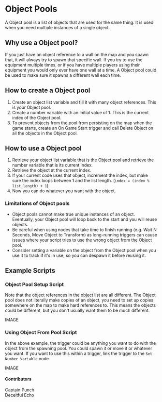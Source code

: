 # Object Pools

A Object pool is a list of objects that are used for the same thing. It is used when you need multiple instances of a single object.

## Why use a Object pool?

If you just have an object reference to a wall on the map and you spawn that, it will always try to spawn that specific wall. If you try to use the equipment multiple times, or if you have multiple players using their equipment you would only ever have one wall at a time. A Object pool could be used to make sure it spawns a different wall each time.

## How to create a Object pool

1. Create an object list variable and fill it with many object references. This is your Object pool.
2. Create a number variable with an initial value of 1. This is the current index of the Object pool.
3. To prevent objects from the pool from persisting on the map when the game starts, create an On Game Start trigger and call Delete Object on all the objects in the Object pool.

## How to use a Object pool

1. Retrieve your object list variable that is the Object pool and retrieve the number variable that is its current index.
2. Retrieve the object at the current index.
3. If your current code uses that object, increment the index, but make sure the index loops between 1 and the list length. (`index = (index % list_length) + 1`)
4. Now you can do whatever you want with the object.

### Limitations of Object pools

* Object pools cannot make true unique instances of an object. Eventually, your Object pool will loop back to the start and you will reuse objects.
* Be careful when using nodes that take time to finish running (e.g. Wait N Seconds, Move Object to Transform) as long-running triggers can cause issues where your script tries to use the wrong object from the Object pool.
* Consider setting a variable on the object from the Object pool when you use it to track if it's in use, so you can despawn it before reusing it.

## Example Scripts

### Object Pool Setup Script

Note that the object references in the object list are all different. The Object pool does not literally make copies of an object, you need to set up copies somewhere on the map to make hard references to. This means the objects could be different, but you don't usually want them to be much different.

IMAGE

### Using Object From Pool Script

In the above example, the trigger could be anything you want to do with the object from the spawning pool. You could spawn it or move it or whatever you want. If you want to use this within a trigger, link the trigger to the `Set Number Variable` node.

IMAGE

#### Contributors

Captain Punch \
Deceitful Echo
